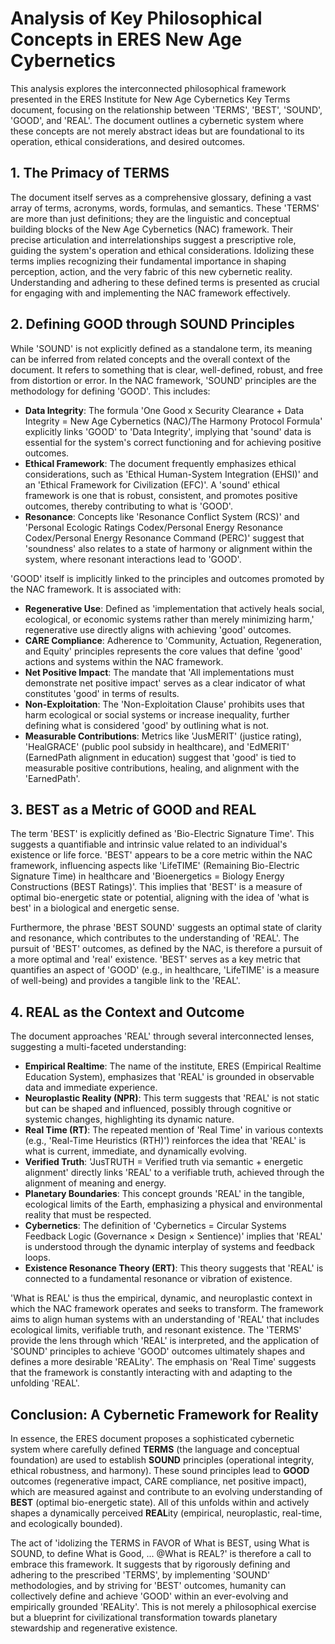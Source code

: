 # Analysis of Key Philosophical Concepts in ERES New Age Cybernetics

This analysis explores the interconnected philosophical framework presented in the ERES Institute for New Age Cybernetics Key Terms document, focusing on the relationship between 'TERMS', 'BEST', 'SOUND', 'GOOD', and 'REAL'. The document outlines a cybernetic system where these concepts are not merely abstract ideas but are foundational to its operation, ethical considerations, and desired outcomes.

## 1. The Primacy of TERMS

The document itself serves as a comprehensive glossary, defining a vast array of terms, acronyms, words, formulas, and semantics. These 'TERMS' are more than just definitions; they are the linguistic and conceptual building blocks of the New Age Cybernetics (NAC) framework. Their precise articulation and interrelationships suggest a prescriptive role, guiding the system's operation and ethical considerations. Idolizing these terms implies recognizing their fundamental importance in shaping perception, action, and the very fabric of this new cybernetic reality. Understanding and adhering to these defined terms is presented as crucial for engaging with and implementing the NAC framework effectively.

## 2. Defining GOOD through SOUND Principles

While 'SOUND' is not explicitly defined as a standalone term, its meaning can be inferred from related concepts and the overall context of the document. It refers to something that is clear, well-defined, robust, and free from distortion or error. In the NAC framework, 'SOUND' principles are the methodology for defining 'GOOD'. This includes:

*   **Data Integrity**: The formula 'One Good x Security Clearance + Data Integrity = New Age Cybernetics (NAC)/The Harmony Protocol Formula' explicitly links 'GOOD' to 'Data Integrity', implying that 'sound' data is essential for the system's correct functioning and for achieving positive outcomes.
*   **Ethical Framework**: The document frequently emphasizes ethical considerations, such as 'Ethical Human-System Integration (EHSI)' and an 'Ethical Framework for Civilization (EFC)'. A 'sound' ethical framework is one that is robust, consistent, and promotes positive outcomes, thereby contributing to what is 'GOOD'.
*   **Resonance**: Concepts like 'Resonance Conflict System (RCS)' and 'Personal Ecologic Ratings Codex/Personal Energy Resonance Codex/Personal Energy Resonance Command (PERC)' suggest that 'soundness' also relates to a state of harmony or alignment within the system, where resonant interactions lead to 'GOOD'.

'GOOD' itself is implicitly linked to the principles and outcomes promoted by the NAC framework. It is associated with:

*   **Regenerative Use**: Defined as 'implementation that actively heals social, ecological, or economic systems rather than merely minimizing harm,' regenerative use directly aligns with achieving 'good' outcomes.
*   **CARE Compliance**: Adherence to 'Community, Actuation, Regeneration, and Equity' principles represents the core values that define 'good' actions and systems within the NAC framework.
*   **Net Positive Impact**: The mandate that 'All implementations must demonstrate net positive impact' serves as a clear indicator of what constitutes 'good' in terms of results.
*   **Non-Exploitation**: The 'Non-Exploitation Clause' prohibits uses that harm ecological or social systems or increase inequality, further defining what is considered 'good' by outlining what is not.
*   **Measurable Contributions**: Metrics like 'JusMERIT' (justice rating), 'HealGRACE' (public pool subsidy in healthcare), and 'EdMERIT' (EarnedPath alignment in education) suggest that 'good' is tied to measurable positive contributions, healing, and alignment with the 'EarnedPath'.

## 3. BEST as a Metric of GOOD and REAL

The term 'BEST' is explicitly defined as 'Bio-Electric Signature Time'. This suggests a quantifiable and intrinsic value related to an individual's existence or life force. 'BEST' appears to be a core metric within the NAC framework, influencing aspects like 'LifeTIME' (Remaining Bio-Electric Signature Time) in healthcare and 'Bioenergetics = Biology Energy Constructions (BEST Ratings)'. This implies that 'BEST' is a measure of optimal bio-energetic state or potential, aligning with the idea of 'what is best' in a biological and energetic sense.

Furthermore, the phrase 'BEST SOUND' suggests an optimal state of clarity and resonance, which contributes to the understanding of 'REAL'. The pursuit of 'BEST' outcomes, as defined by the NAC, is therefore a pursuit of a more optimal and 'real' existence. 'BEST' serves as a key metric that quantifies an aspect of 'GOOD' (e.g., in healthcare, 'LifeTIME' is a measure of well-being) and provides a tangible link to the 'REAL'.

## 4. REAL as the Context and Outcome

The document approaches 'REAL' through several interconnected lenses, suggesting a multi-faceted understanding:

*   **Empirical Realtime**: The name of the institute, ERES (Empirical Realtime Education System), emphasizes that 'REAL' is grounded in observable data and immediate experience.
*   **Neuroplastic Reality (NPR)**: This term suggests that 'REAL' is not static but can be shaped and influenced, possibly through cognitive or systemic changes, highlighting its dynamic nature.
*   **Real Time (RT)**: The repeated mention of 'Real Time' in various contexts (e.g., 'Real-Time Heuristics (RTH)') reinforces the idea that 'REAL' is what is current, immediate, and dynamically evolving.
*   **Verified Truth**: 'JusTRUTH = Verified truth via semantic + energetic alignment' directly links 'REAL' to a verifiable truth, achieved through the alignment of meaning and energy.
*   **Planetary Boundaries**: This concept grounds 'REAL' in the tangible, ecological limits of the Earth, emphasizing a physical and environmental reality that must be respected.
*   **Cybernetics**: The definition of 'Cybernetics = Circular Systems Feedback Logic (Governance × Design × Sentience)' implies that 'REAL' is understood through the dynamic interplay of systems and feedback loops.
*   **Existence Resonance Theory (ERT)**: This theory suggests that 'REAL' is connected to a fundamental resonance or vibration of existence.

'What is REAL' is thus the empirical, dynamic, and neuroplastic context in which the NAC framework operates and seeks to transform. The framework aims to align human systems with an understanding of 'REAL' that includes ecological limits, verifiable truth, and resonant existence. The 'TERMS' provide the lens through which 'REAL' is interpreted, and the application of 'SOUND' principles to achieve 'GOOD' outcomes ultimately shapes and defines a more desirable 'REALity'. The emphasis on 'Real Time' suggests that the framework is constantly interacting with and adapting to the unfolding 'REAL'.

## Conclusion: A Cybernetic Framework for Reality

In essence, the ERES document proposes a sophisticated cybernetic system where carefully defined **TERMS** (the language and conceptual foundation) are used to establish **SOUND** principles (operational integrity, ethical robustness, and harmony). These sound principles lead to **GOOD** outcomes (regenerative impact, CARE compliance, net positive impact), which are measured against and contribute to an evolving understanding of **BEST** (optimal bio-energetic state). All of this unfolds within and actively shapes a dynamically perceived **REAL**ity (empirical, neuroplastic, real-time, and ecologically bounded).

The act of 'idolizing the TERMS in FAVOR of What is BEST, using What is SOUND, to define What is Good, ... @What is REAL?' is therefore a call to embrace this framework. It suggests that by rigorously defining and adhering to the prescribed 'TERMS', by implementing 'SOUND' methodologies, and by striving for 'BEST' outcomes, humanity can collectively define and achieve 'GOOD' within an ever-evolving and empirically grounded 'REALity'. This is not merely a philosophical exercise but a blueprint for civilizational transformation towards planetary stewardship and regenerative existence.

